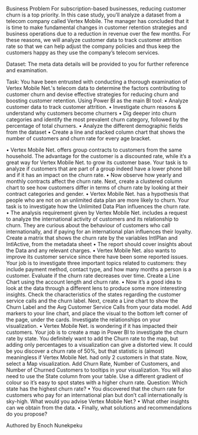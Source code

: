 Business Problem 
For subscription-based businesses, reducing customer churn is a top priority. In this case study, 
you’ll analyze a dataset from a telecom company called Vertex Mobile. 
The manager has concluded that it is time to make fundamental changes in customer retention 
strategies and business operations due to a reduction in revenue over the few months. 
For these reasons, we will analyze customer data to track customer attrition rate so that we can help 
adjust the company policies and thus keep the customers happy as they use the company’s 
telecom services. 

Dataset:
The meta data details will be provided to you for further reference and examination.

Task: 
You have been entrusted with conducting a thorough examination of Vertex Mobile Net.'s telecom data to 
determine the factors contributing to customer churn and devise effective strategies for reducing churn and 
boosting customer retention. 
Using Power BI as the main BI tool: 
• Analyze customer data to track customer attrition.
• Investigate churn reasons & understand why customers become churners
• Dig deeper into churn categories and identify the most prevalent churn category, followed by the 
percentage of total churners.
• Analyze the different demographic fields from the dataset
• Create a line and stacked column chart that shows the number of customers and churn rate for every 
age bracket. 

• Vertex Mobile Net. offers group contracts to customers from the same household. The advantage for 
the customer is a discounted rate, while it’s a great way for Vertex Mobile Net. to grow its customer 
base. Your task is to analyze if customers that are part of a group indeed have a lower phone bill and 
if it has an impact on the churn rate.
• Now observe how yearly and monthly contracts affect the churn rate. Next, create a clustered column 
chart to see how customers differ in terms of churn rate by looking at their contract categories and 
gender. 
• Vertex Mobile Net. has a hypothesis that people who are not on an unlimited data plan are more likely 
to churn. Your task is to investigate how the Unlimited Data Plan influences the churn rate. 
• The analysis requirement given by Vertex Mobile Net. includes a request to analyze the international 
activity of customers and its relationship to churn. They are curious about the behaviour of customers 
who call internationally, and if paying for an international plan influences their loyalty. Create a matrix 
that shows the churn rate by the variables IntlPlan and IntlActive, from the metadata sheet
• The report should cover insights about the Data and any relevant charges. 
• Vertex Mobile Net. also wants to improve its customer service since there have been some reported 
issues. Your job is to investigate three important topics related to customers: they include payment 
method, contact type, and how many months a person is a customer. Evaluate if the churn rate 
decreases over time. Create a Line Chart using the account length and churn rate. 
• Now it’s a good idea to look at the data through a different lens to produce some more interesting 
insights. Check the characteristics of the states regarding the customer service calls and the churn label. 
Next, create a Line chart to show the Churn Label and the Avg Customer Service Calls from your data 
model. Add markers to your line chart, and place the visual to the bottom left corner of the page, under 
the cards. Investigate the relationships on your visualization. 
• Vertex Mobile Net. is wondering if it has impacted their customers. Your job is to create a map in 
Power BI to investigate the churn rate by state. You definitely want to add the Churn rate to the map, 
but adding only percentages to a visualization can give a distorted view. It could be you discover a 
churn rate of 50%, but that statistic is (almost) meaningless if Vertex Mobile Net. had only 2 customers 
in that state. Now, select a Map visualization. Add Churn Rate, Number of Customers, and Number 
of Churned Customers to tooltips in your visualization. You will also need to use the State column
from your table. Use a different gradient of colour so it’s easy to spot states with a higher churn rate. 
Question: Which state has the highest churn rate? 
• You discovered that the churn rate for customers who pay for an international plan but don’t call 
internationally is sky-high. What would you advise Vertex Mobile Net.?
• What other insights can we obtain from the data. 
• Finally, what solutions and recommendations do you propose?


Authored by Enoch Nunekpeku

